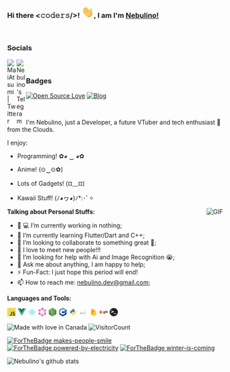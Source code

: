 ### Hi there <𝚌𝚘𝚍𝚎𝚛𝚜/>! <img src="https://github.com/Nebulino/Nebulino/blob/master/Assets/Hi.gif" width="29px">, I am  I'm [Nebulino!](https://nebulino.cloud/blog) 

<br/>

<div align="centre">

### Socials
<a href="https://twitter.com/MaiAtsumi">
  <img align="left" alt="MaiAtsumi | Twitter" width="22px" src="https://cdn.jsdelivr.net/npm/simple-icons@v3/icons/twitter.svg" />
</a>
<a href="https://t.me/Nebulino">
  <img align="left" alt="Nebulino's Telegram" width="22px" src="https://cdn.jsdelivr.net/npm/simple-icons@v3/icons/telegram.svg" />
</a>

<br/>

### Badges

[![Open Source Love](https://badges.frapsoft.com/os/v2/open-source.svg?v=103)](https://github.com/Nebulino)
[![Blog](https://cdn.rawgit.com/sindresorhus/awesome/d7305f38d29fed78fa85652e3a63e154dd8e8829/media/badge.svg)](http://nebulino.cloud/blog)

<div/>

<br/>

I'm Nebulino, just a Developer, a future VTuber and tech enthusiast 🚀  from the Clouds.

I enjoy:
- Programming! ✿◕ ‿ ◕✿
- Anime! (⊙‿⊙✿)
- Lots of Gadgets! (¤﹏¤)
- Kawaii Stuff! (ﾉ◕ヮ◕)ﾉ*:･ﾟ✧

  <img align="right" alt="GIF" src="https://media.giphy.com/media/836HiJc7pgzy8iNXCn/giphy.gif" />
  
**Talking about Personal Stuffs:**

- 👨 💻 I’m currently working in nothing;
- 🌱 I’m currently learning Flutter/Dart and C++; 
- 👯 I’m looking to collaborate to something great 🤝;
- 👯 I love to meet new people!!!
- 🤔 I’m looking for help with Ai and Image Recognition 😭;
- 💬 Ask me about anything, I am happy to help;
- ⚡️ Fun-Fact: I just hope this period will end!
- 📫 How to reach me: nebulino.dev@gmail.com;

**Languages and Tools:**  

<code><img height="20" src="https://raw.githubusercontent.com/github/explore/80688e429a7d4ef2fca1e82350fe8e3517d3494d/topics/javascript/javascript.png"></code>
<code><img height="20" src="https://raw.githubusercontent.com/github/explore/80688e429a7d4ef2fca1e82350fe8e3517d3494d/topics/vue/vue.png"></code>
<code><img height="20" src="https://raw.githubusercontent.com/github/explore/80688e429a7d4ef2fca1e82350fe8e3517d3494d/topics/react/react.png"></code>
<code><img height="20" src="https://raw.githubusercontent.com/github/explore/5c058a388828bb5fde0bcafd4bc867b5bb3f26f3/topics/graphql/graphql.png"></code>
<code><img height="20" src="https://raw.githubusercontent.com/github/explore/80688e429a7d4ef2fca1e82350fe8e3517d3494d/topics/nodejs/nodejs.png"></code>
<code><img height="20" src="https://raw.githubusercontent.com/github/explore/80688e429a7d4ef2fca1e82350fe8e3517d3494d/topics/cpp/cpp.png"></code>
<code><img height="20" src="https://raw.githubusercontent.com/github/explore/80688e429a7d4ef2fca1e82350fe8e3517d3494d/topics/python/python.png"></code>
<code><img height="20" src="https://raw.githubusercontent.com/github/explore/80688e429a7d4ef2fca1e82350fe8e3517d3494d/topics/mysql/mysql.png"></code>
<code><img height="20" src="https://raw.githubusercontent.com/github/explore/80688e429a7d4ef2fca1e82350fe8e3517d3494d/topics/firebase/firebase.png"></code>
<code><img height="20" src="https://raw.githubusercontent.com/github/explore/80688e429a7d4ef2fca1e82350fe8e3517d3494d/topics/git/git.png"></code>
<code><img height="20" src="https://raw.githubusercontent.com/github/explore/80688e429a7d4ef2fca1e82350fe8e3517d3494d/topics/terminal/terminal.png"></code>


![Made with love in Canada](https://madewithlove.now.sh/ca?heart=true&template=for-the-badge)
![VisitorCount](https://profile-counter.glitch.me/nebulino/count.svg)

[![ForTheBadge makes-people-smile](http://ForTheBadge.com/images/badges/makes-people-smile.svg)](http://ForTheBadge.com)
[![ForTheBadge powered-by-electricity](http://ForTheBadge.com/images/badges/powered-by-electricity.svg)](http://ForTheBadge.com)
[![ForTheBadge winter-is-coming](http://ForTheBadge.com/images/badges/winter-is-coming.svg)](http://ForTheBadge.com)

![Nebulino's github stats](https://github-readme-stats.vercel.app/api?username=nebulino&show_icons=true&hide_border=true)

